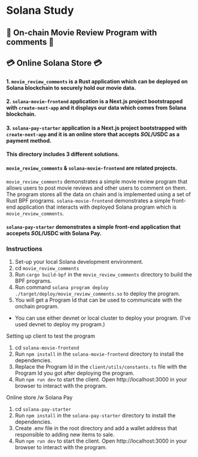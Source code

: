 # Solana Study

## 🎥 On-chain Movie Review Program with comments 💬
## 💳 Online Solana Store 💳

#### 1. `movie_review_comments` is a Rust application which can be deployed on Solana blockchain to securely hold our movie data.

#### 2. `solana-movie-frontend` application is a Next.js project bootstrapped with `create-next-app` and it displays our data which comes from Solana blockchain.

#### 3. `solana-pay-starter` application is a Next.js project bootstrapped with `create-next-app` and it is an online store that accepts $SOL/$USDC as a payment method.

#### This directory includes 3 different solutions. 
 
#### `movie_review_comments` & `solana-movie-frontend` are related projects. 

`movie_review_comments` demonstrates a simple movie review program that allows users to post movie reviews and other users to comment on them. The program stores all the data on chain and is implemented using a set of Rust BPF programs. 
`solana-movie-frontend` demonstrates a simple front-end application that interacts with deployed Solana program which is `movie_review_comments`.


#### `solana-pay-starter` demonstrates a simple front-end application that accepets $SOL/$USDC with Solana Pay.

### Instructions

1. Set-up your local Solana development environment.
2. cd `movie_review_comments`
3. Run `cargo build-bpf` in the `movie_review_comments` directory to build the BPF programs.
4. Run command `solana program deploy ./target/deploy/movie_review_comments.so` to deploy the program.
5. You will get a Program Id that can be used to communicate with the onchain program.
* You can use either devnet or local cluster to deploy your program. (I've used devnet to deploy my program.)

Setting up client to test the program

1. cd `solana-movie-frontend`
2. Run `npm install` in the `solana-movie-frontend` directory to install the dependencies.
3. Replace the Program Id in the `client/utils/constants.ts` file with the Program Id you got after deploying the program.
4. Run `npm run dev` to start the client. Open http://localhost:3000 in your browser to interact with the program.

Online store /w Solana Pay
1. cd `solana-pay-starter`
2. Run `npm install` in the `solana-pay-starter` directory to install the dependencies.
3. Create .env file in the root directory and add a wallet address that responsible to adding new items to sale.
4. Run `npm run dev` to start the client. Open http://localhost:3000 in your browser to interact with the program.